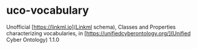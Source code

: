 # uco-vocabulary

Unofficial [https://linkml.io](Linkml schema), Classes and Properties characterizing vocabularies, in [https://unifiedcyberontology.org/](Unified Cyber Ontology) 1.1.0


